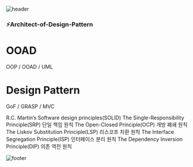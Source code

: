 <!--
**dgreghub/dgreghub** is a ✨ _special_ ✨ repository because its `README.md` (this file) appears on your GitHub profile.

Here are some ideas to get you started:

- 🔭 I’m currently working on ...
- 🌱 I’m currently learning ...
- 👯 I’m looking to collaborate on ...
- 🤔 I’m looking for help with ...
- 💬 Ask me about ...
- 📫 How to reach me: ...
- 😄 Pronouns: ...
- ⚡ Fun fact: ...
-->
![header](https://capsule-render.vercel.app/api?type=wave&color=timeGradient&height=300&section=header&text=OneDayOneCommit&fontSize=45)
<h3>⚡Architect-of-Design-Pattern</h3>
<p>

# OOAD
  OOP / OOAD / UML

# Design Pattern
  GoF / GRASP / MVC 

R.C. Martin’s Software design principles(SOLID)
The Single-Responsibility Principle(SRP) 단일 책임 원칙
The Open-Closed Principle(OCP) 개방 폐쇄 원칙
The Liskov Substitution Principle(LSP) 리스코프 치환 원칙
The Interface Segregation Principle(ISP) 인터페이스 분리 원칙
The Dependency Inversion Principle(DIP) 의존 역전 원칙


![footer](https://capsule-render.vercel.app/api?type=wave&color=timeGradient&height=200&section=footer&fontSize=90)
